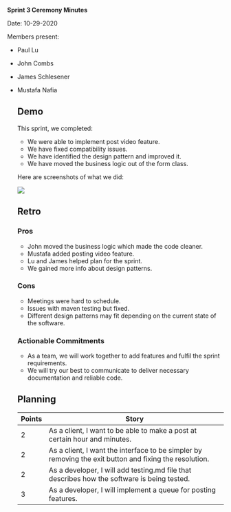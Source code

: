 **Sprint 3 Ceremony Minutes**
  
Date: 10-29-2020

Members present:

* Paul Lu
* John Combs
* James Schlesener
* Mustafa Nafia
  
  ## Demo
  
  This sprint, we completed:
  
  * We were able to implement post video feature.
  * We have fixed compatibility issues.
  * We have identified the design pattern and improved it.
  * We have moved the business logic out of the form class.

 
  Here are screenshots of what we did:
  
  ![](images/interface3.png)

  ## Retro
  
  
  
  ### Pros
  
  * John moved the business logic which made the code cleaner.
  * Mustafa added posting video feature.
  * Lu and James helped plan for the sprint.
  * We gained more info about design patterns.
  
  ### Cons
  
  * Meetings were hard to schedule.
  * Issues with maven testing but fixed.
  * Different design patterns may fit depending on the current state of the software.
 
  
  ### Actionable Commitments
  
  * As a team, we will work together to add features and fulfil the sprint requirements.
  * We will try our best to communicate to deliver necessary documentation and reliable code.

  
  ## Planning
  
  Points | Story
  -------|--------
    2    | As a client, I want to be able to make a post at certain hour and minutes.
    2    | As a client, I want the interface to be simpler by removing the exit button and fixing the resolution.
    2    | As a developer, I will add testing.md file that describes how the software is being tested. 
    3    | As a developer, I will implement a queue for posting features.
